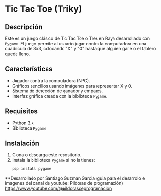 # Tic Tac Toe (Triky)

## Descripción
Este es un juego clásico de Tic Tac Toe o Tres en Raya desarrollado con `Pygame`. El juego permite al usuario jugar contra la computadora en una cuadrícula de 3x3, colocando "X" y "O" hasta que alguien gane o el tablero quede lleno.

## Características
- Jugador contra la computadora (NPC).
- Gráficos sencillos usando imágenes para representar X y O.
- Sistema de detección de ganador y empates.
- Interfaz gráfica creada con la biblioteca `Pygame`.

## Requisitos
- Python 3.x
- Biblioteca `Pygame`

## Instalación
1. Clona o descarga este repositorio.
2. Instala la biblioteca `Pygame` si no la tienes:
   ```bash
   pip install pygame
**Desarrollado por
Santiago Guzman Garcia
(guia para el desarrolo e imagenes del canal de youtube: Pildoras de programación) https://www.youtube.com/@pildorasdeprogramacion
